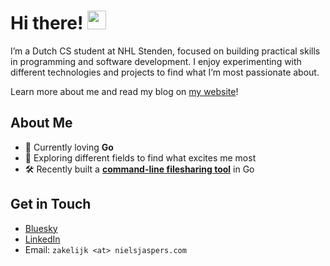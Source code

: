 # Hi there! <img src="https://media.giphy.com/media/hvRJCLFzcasrR4ia7z/giphy.gif" width="30px"/>
I’m a Dutch CS student at NHL Stenden, focused on building practical skills in programming and software development. I enjoy experimenting with different technologies and projects to find what I’m most passionate about.

Learn more about me and read my blog on [my website](https://www.nielsjaspers.com)!


## About Me

* 🌱 Currently loving **Go**
* 🧠 Exploring different fields to find what excites me most
* 🛠️ Recently built a [**command-line filesharing tool**](https://github.com/nielsjaspers/cls) in Go


## Get in Touch

* [Bluesky](https://bsky.app/profile/nielsjaspers.com)
* [LinkedIn](https://www.linkedin.com/in/nielsjasperss/)
* Email: `zakelijk <at> nielsjaspers.com`
